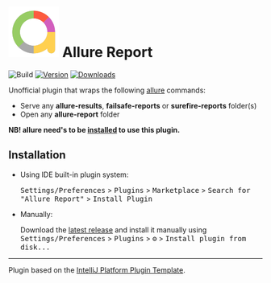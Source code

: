 # ![allure-report-plugin](./src/main/resources/META-INF/pluginIcon.svg) Allure Report

![Build](https://github.com/mohamead/allure-report-plugin/workflows/Build/badge.svg)
[![Version](https://img.shields.io/jetbrains/plugin/v/PLUGIN_ID.svg)](https://plugins.jetbrains.com/plugin/PLUGIN_ID)
[![Downloads](https://img.shields.io/jetbrains/plugin/d/PLUGIN_ID.svg)](https://plugins.jetbrains.com/plugin/PLUGIN_ID)

<!-- Plugin description -->
Unofficial plugin that wraps the following [allure](https://allurereport.org/docs/gettingstarted-view-report/) commands:
- Serve any **allure-results**, **failsafe-reports** or **surefire-reports** folder(s)
- Open any **allure-report** folder

**NB! allure need's to be [installed](https://allurereport.org/docs/gettingstarted-installation/) to use this plugin.**
<!-- Plugin description end -->

## Installation

- Using IDE built-in plugin system:

  <kbd>Settings/Preferences</kbd> > <kbd>Plugins</kbd> > <kbd>Marketplace</kbd> > <kbd>Search for "Allure Report"</kbd> >
  <kbd>Install Plugin</kbd>

- Manually:

  Download the [latest release](https://github.com/mohamead/allure-wrapper/releases/latest) and install it manually using
  <kbd>Settings/Preferences</kbd> > <kbd>Plugins</kbd> > <kbd>⚙️</kbd> > <kbd>Install plugin from disk...</kbd>


---
Plugin based on the [IntelliJ Platform Plugin Template][template].

[template]: https://github.com/JetBrains/intellij-platform-plugin-template

